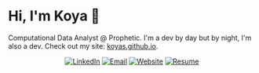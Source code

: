 # Hi, I'm Koya 👋

Computational Data Analyst @ Prophetic. I'm a dev by day but by night, I'm also a dev. Check out my site: <a href="https://koyas.github.io/">koyas.github.io</a>. 

<div align="center">
  <a href="https://www.linkedin.com/in/koya-saito-bb9384173"><img alt="LinkedIn" src="https://img.shields.io/badge/Koya_Saito-%230077B5.svg?style=flat&logo=linkedin&logoColor=white"/></a>
  <a href="mailto:koyavsaito@gmail.com"><img alt="Email" src="https://img.shields.io/badge/koyavsaito@gmail.com-D14836?style=flat&logo=gmail&logoColor=white"/></a>
  <a href="https://koyas.github.io/"><img alt="Website" src="https://img.shields.io/website?down_color=lightgrey&down_message=offline&label=koyasaito.com&up_color=green&up_message=online&url=https://koyas.github.io/"/></a>
    <a href="https://koyas.github.io/KoyaS/Saito%2C%20Koya%20Resume%202022.pdf"><img alt="Resume" src="https://img.shields.io/badge/Resume_(last_updated)-Nov_2022-green"/></a>
</div><br/>

